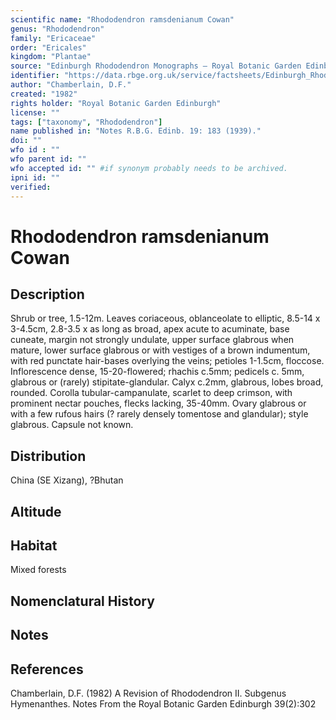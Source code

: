 ```yaml
---
scientific name: "Rhododendron ramsdenianum Cowan"
genus: "Rhododendron"
family: "Ericaceae"
order: "Ericales"
kingdom: "Plantae"
source: "Edinburgh Rhododendron Monographs – Royal Botanic Garden Edinburgh"
identifier: "https://data.rbge.org.uk/service/factsheets/Edinburgh_Rhododendron_Monographs.xhtml"
author: "Chamberlain, D.F."
created: "1982"
rights holder: "Royal Botanic Garden Edinburgh"
license: ""
tags: ["taxonomy", "Rhododendron"]
name published in: "Notes R.B.G. Edinb. 19: 183 (1939)."
doi: ""
wfo id : ""
wfo parent id: ""
wfo accepted id: "" #if synonym probably needs to be archived.                      
ipni id: ""
verified:
---
```


                       

# Rhododendron ramsdenianum Cowan

## Description
Shrub or tree, 1.5-12m. Leaves coriaceous, oblanceolate to elliptic, 8.5-14 x 3-4.5cm, 2.8-3.5 x as long as broad, apex acute to acuminate, base cuneate, margin not strongly undulate, upper surface glabrous when mature, lower surface glabrous or with vestiges of a brown indumentum, with red punctate hair-bases overlying the veins; petioles 1-1.5cm, floccose. Inflorescence dense, 15-20-flowered; rhachis c.5mm; pedicels c. 5mm, glabrous or (rarely) stipitate-glandular. Calyx c.2mm, glabrous, lobes broad, rounded. Corolla tubular-campanulate, scarlet to deep crimson, with prominent nectar pouches, flecks lacking, 35-40mm. Ovary glabrous or with a few rufous hairs (? rarely densely tomentose and glandular); style glabrous. Capsule not known.

## Distribution
China (SE Xizang), ?Bhutan

## Altitude


## Habitat
Mixed forests

## Nomenclatural History

                       
## Notes


## References

Chamberlain, D.F. (1982) A Revision of Rhododendron II. Subgenus Hymenanthes. Notes From the Royal Botanic Garden Edinburgh 39(2):302
